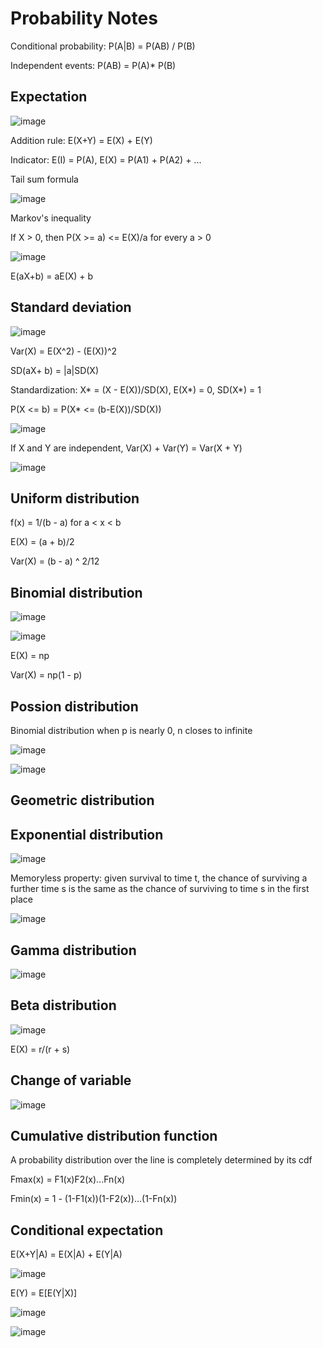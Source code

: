 # Probability Notes

Conditional probability: P(A|B) = P(AB) / P(B)

Independent events: P(AB) = P(A)* P(B)


## Expectation

![image](https://user-images.githubusercontent.com/76275089/127007620-90ba7d1c-a7d6-4ec1-a75f-751472f4cceb.png)

Addition rule: E(X+Y) = E(X) + E(Y)

Indicator: E(I) = P(A), E(X) = P(A1) + P(A2) + ...


Tail sum formula

![image](https://user-images.githubusercontent.com/76275089/127009830-f8db9c88-f0eb-44ef-b4f5-0df95597198b.png)

Markov's inequality

If X > 0, then P(X >= a) <= E(X)/a for every a > 0

![image](https://user-images.githubusercontent.com/76275089/127011327-bba6de29-3073-4fd6-9899-7d66cf623e4a.png)

E(aX+b) = aE(X) + b


## Standard deviation

![image](https://user-images.githubusercontent.com/76275089/127164059-36491ba7-de67-4d06-983d-bf59fcc4785c.png)

Var(X) = E(X^2) - (E(X))^2

SD(aX+ b) = |a|SD(X)

Standardization: X* = (X - E(X))/SD(X), E(X*) = 0, SD(X*) = 1

P(X <= b) = P(X* <= (b-E(X))/SD(X))

![image](https://user-images.githubusercontent.com/76275089/127167393-3e9c296f-fce8-43f9-a7ed-25db105f23a5.png)

If X and Y are independent, Var(X) + Var(Y) = Var(X + Y)

![image](https://user-images.githubusercontent.com/76275089/127168250-8ced2ac7-ff94-4662-9a0f-a08f0b356d04.png)


## Uniform distribution

f(x) = 1/(b - a) for a < x < b

E(X) = (a + b)/2

Var(X) = (b - a) ^ 2/12


## Binomial distribution 

![image](https://user-images.githubusercontent.com/76275089/126997510-55c19c86-02a2-402f-9c8e-26b5a9e9ec78.png)

![image](https://user-images.githubusercontent.com/76275089/126998892-aab62834-2b3c-42ba-92ae-2882d43985a9.png)

E(X) = np

Var(X) = np(1 - p)


## Possion distribution

Binomial distribution when p is nearly 0, n closes to infinite

![image](https://user-images.githubusercontent.com/76275089/127008287-01ab230b-589e-4add-af2e-2eaa0e6803c0.png)

![image](https://user-images.githubusercontent.com/76275089/127169902-a1c024bb-8690-4c2b-b278-51bc629ef48f.png)


## Geometric distribution




## Exponential distribution

![image](https://user-images.githubusercontent.com/76275089/127177889-2952802b-1f3d-42af-8eb5-a12e9ff2316e.png)

Memoryless property: given survival to time t, the chance of surviving a further time s is the same as the chance of surviving to time s in the first place

![image](https://user-images.githubusercontent.com/76275089/127178761-a9e503a7-eb64-45c1-9118-f7c9c2c8c2cc.png)


## Gamma distribution

![image](https://user-images.githubusercontent.com/76275089/127178807-2493408f-2c06-4b22-aa67-94a1958ff468.png)


## Beta distribution

![image](https://user-images.githubusercontent.com/76275089/127180798-25d5a198-a0d3-4d5f-8fd4-88eddfb67c23.png)

E(X) = r/(r + s)


## Change of variable

![image](https://user-images.githubusercontent.com/76275089/127179828-32e5c51c-2086-4d81-82cd-bd10ff42be57.png)


## Cumulative distribution function

A probability distribution over the line is completely determined by its cdf

Fmax(x) = F1(x)F2(x)...Fn(x)

Fmin(x) = 1 - (1-F1(x))(1-F2(x))...(1-Fn(x))


## Conditional expectation

E(X+Y|A) = E(X|A) + E(Y|A)

![image](https://user-images.githubusercontent.com/76275089/128298547-2afd61df-69f8-4472-a43c-aefe45a9371c.png)

E(Y) = E[E(Y|X)]

![image](https://user-images.githubusercontent.com/76275089/128299255-3cdd4a50-b8bd-4173-84d0-f8859ac5bc76.png)

![image](https://user-images.githubusercontent.com/76275089/128299376-cf96d63f-768c-4b97-8d69-c4ddc928684a.png)























